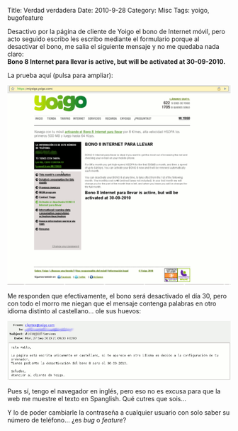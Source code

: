 Title: Verdad verdadera
Date: 2010-9-28
Category: Misc
Tags: yoigo, bugofeature

Desactivo por la página de cliente de Yoigo el bono de Internet móvil, pero acto seguido escribo les escribo mediante el formulario porque
al desactivar el bono, me salia el siguiente mensaje y no me quedaba nada claro:  
**Bono 8 Internet para llevar is active, but will be activated at 30-09-2010.**

La prueba aquí (pulsa para ampliar):

[![bono yoigo](/img/yoigo_bono1.gif)](/img/yoigo_bono1.gif)

Me responden que efectivamente, el bono será desactivado el día 30, pero con todo el morro me niegan que el mensaje contenga palabras en
otro idioma distinto al castellano... ole sus huevos:

[![bono yoigo 2](/img/yoigo_bono2.gif)](/img/yoigo_bono2.gif)

Pues sí, tengo el navegador en inglés, pero eso no es excusa para que la web me muestre el texto en Spanglish. Qué cutres que sois...

Y lo de poder cambiarle la contraseña a cualquier usuario con solo saber su número de teléfono... ¿es *bug* o *feature*?
